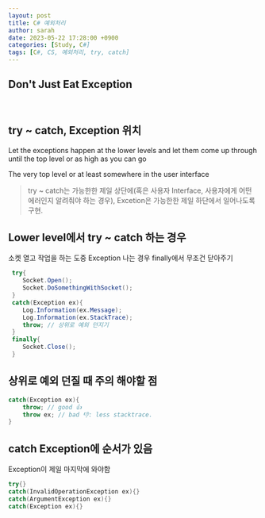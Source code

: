 ```yaml
---
layout: post
title: C# 예외처리
author: sarah
date: 2023-05-22 17:28:00 +0900
categories: [Study, C#]
tags: [C#, CS, 예외처리, try, catch]
---
```

## Don't Just Eat Exception
<br>

## try ~ catch, Exception 위치
Let the exceptions happen at the lower levels and let them come up through until the top level or as high as you can go

The very top level or at least somewhere in the user interface

> try ~ catch는 가능한한 제일 상단에(혹은 사용자 Interface, 사용자에게 어떤 에러인지 알려줘야 하는 경우), Excetion은 가능한한 제일 하단에서 일어나도록 구현.

## Lower level에서 try ~ catch 하는 경우
소켓 열고 작업을 하는 도중 Exception 나는 경우 finally에서 무조건 닫아주기
``` cs
 try{
    Socket.Open();
    Socket.DoSomethingWithSocket();
 }
 catch(Exception ex){
    Log.Information(ex.Message);
    Log.Information(ex.StackTrace);
    throw; // 상위로 예외 던지기
 }
 finally{
    Socket.Close();
 }
```

## 상위로 예외 던질 때 주의 해야할 점
``` cs
catch(Exception ex){
    throw; // good 👍
    throw ex; // bad 👎: less stacktrace.
}
```

## catch Exception에 순서가 있음
Exception이 제일 마지막에 와야함
```cs
try{}
catch(InvalidOperationException ex){}
catch(ArgumentException ex){}
catch(Exception ex){}
```